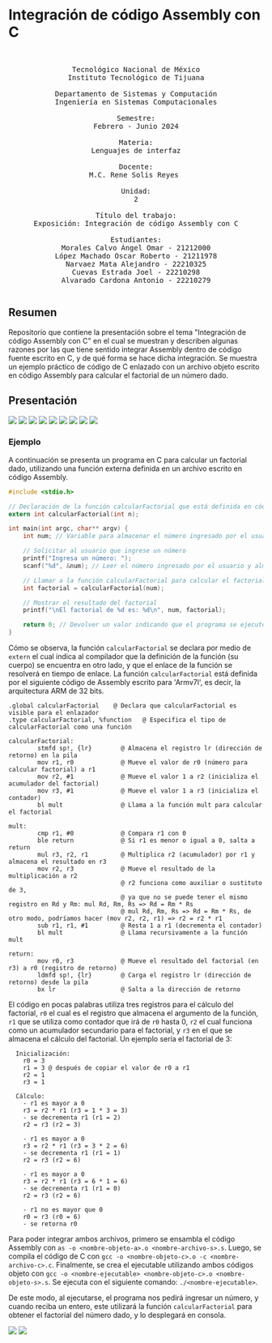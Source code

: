 # Integración de código Assembly con C

<pre>
<p align=center>
Tecnológico Nacional de México
Instituto Tecnológico de Tijuana

Departamento de Sistemas y Computación
Ingeniería en Sistemas Computacionales

Semestre:
Febrero - Junio 2024

Materia:
Lenguajes de interfaz

Docente:
M.C. Rene Solis Reyes 

Unidad:
2

Título del trabajo:
Exposición: Integración de código Assembly con C

Estudiantes:
Morales Calvo Ángel Omar - 21212000
López Machado Oscar Roberto - 21211978
Narvaez Mata Alejandro - 22210325
Cuevas Estrada Joel - 22210298
Alvarado Cardona Antonio - 22210279
</pre>

## Resumen
Repositorio que contiene la presentación sobre el tema "Integración de código Assembly con C" en el cual
se muestran y describen algunas razones por las que tiene sentido integrar Assembly dentro de código fuente
escrito en C, y de qué forma se hace dicha integración. Se muestra un ejemplo práctico de código de C enlazado
con un archivo objeto escrito en código Assembly para calcular el factorial de un número dado.

## Presentación
![](imagen/1.png)
![](imagen/2.png)
![](imagen/3.png)
![](imagen/4.png)
![](imagen/5.png)
![](imagen/6.png)
![](imagen/7.png)
![](imagen/8.png)
![](imagen/9.png)

### Ejemplo
A continuación se presenta un programa en C para calcular un factorial dado, utilizando una función externa definida en un archivo escrito en código Assembly.

```C
#include <stdio.h>

// Declaración de la función calcularFactorial que está definida en código Assembly
extern int calcularFactorial(int n);

int main(int argc, char** argv) {
    int num; // Variable para almacenar el número ingresado por el usuario

    // Solicitar al usuario que ingrese un número
    printf("Ingresa un número: ");
    scanf("%d", &num); // Leer el número ingresado por el usuario y almacenarlo en la variable num

    // Llamar a la función calcularFactorial para calcular el factorial del número ingresado
    int factorial = calcularFactorial(num);

    // Mostrar el resultado del factorial
    printf("\nEl factorial de %d es: %d\n", num, factorial);

    return 0; // Devolver un valor indicando que el programa se ejecutó correctamente
}
```

Cómo se observa, la función `calcularFactorial` se declara por medio de `extern` el cual indica al compilador que la definición de la función (su cuerpo) se encuentra en otro lado, y que el enlace de la función se resolverá en tiempo de enlace. La función `calcularFactorial` está definida por el siguiente código de Assembly escrito para 'Armv7l', es decir, la arquitectura ARM de 32 bits.

```ASM
.global calcularFactorial    @ Declara que calcularFactorial es visible para el enlazador
.type calcularFactorial, %function   @ Especifica el tipo de calcularFactorial como una función

calcularFactorial:
        stmfd sp!, {lr}        @ Almacena el registro lr (dirección de retorno) en la pila
        mov r1, r0             @ Mueve el valor de r0 (número para calcular factorial) a r1
        mov r2, #1             @ Mueve el valor 1 a r2 (inicializa el acumulador del factorial)
        mov r3, #1             @ Mueve el valor 1 a r3 (inicializa el contador)
        bl mult                @ Llama a la función mult para calcular el factorial

mult:
        cmp r1, #0             @ Compara r1 con 0
        ble return             @ Si r1 es menor o igual a 0, salta a return
        mul r3, r2, r1         @ Multiplica r2 (acumulador) por r1 y almacena el resultado en r3
        mov r2, r3             @ Mueve el resultado de la multiplicación a r2
                               @ r2 funciona como auxiliar o sustituto de 3,
                               @ ya que no se puede tener el mismo registro en Rd y Rm: mul Rd, Rm, Rs => Rd = Rm * Rs
                               @ mul Rd, Rm, Rs => Rd = Rm * Rs, de otro modo, podríamos hacer (mov r2, r2, r1) => r2 = r2 * r1
        sub r1, r1, #1         @ Resta 1 a r1 (decrementa el contador)
        bl mult                @ Llama recursivamente a la función mult

return:
        mov r0, r3             @ Mueve el resultado del factorial (en r3) a r0 (registro de retorno)
        ldmfd sp!, {lr}        @ Carga el registro lr (dirección de retorno) desde la pila
        bx lr                  @ Salta a la dirección de retorno
```

El código en pocas palabras utiliza tres registros para el cálculo del factorial, `r0` el cual es el registro que almacena el argumento de la función, `r1` que se utiliza como contador que irá de `r0` hasta 0, `r2` el cual funciona como un acumulador secundario para el factorial, y `r3` en el que se almacena el cálculo del factorial. Un ejemplo sería el factorial de 3:

```
  Inicialización:
    r0 = 3
    r1 = 3 @ después de copiar el valor de r0 a r1
    r2 = 1
    r3 = 1

  Cálculo:
    - r1 es mayor a 0
    r3 = r2 * r1 (r3 = 1 * 3 = 3)
    - se decrementa r1 (r1 = 2)
    r2 = r3 (r2 = 3)
  
    - r1 es mayor a 0
    r3 = r2 * r1 (r3 = 3 * 2 = 6)
    - se decrementa r1 (r1 = 1)
    r2 = r3 (r2 = 6)
  
    - r1 es mayor a 0
    r3 = r2 * r1 (r3 = 6 * 1 = 6)
    - se decrementa r1 (r1 = 0)
    r2 = r3 (r2 = 6)
  
    - r1 no es mayor que 0
    r0 = r3 (r0 = 6)
    - se retorna r0
```

Para poder integrar ambos archivos, primero se ensambla el código Assembly con `as -o <nombre-objeto-a>.o <nombre-archivo-s>.s`. Luego, se compila el código de C con `gcc -o <nombre-objeto-c>.o -c <nombre-archivo-c>.c`. Finalmente, se crea el ejecutable utilizando ambos códigos objeto con `gcc -o <nombre-ejecutable> <nombre-objeto-c>.o <nombre-objeto-s>.s`. Se ejecuta con el siguiente comando: `./<nombre-ejecutable>`.

De este modo, al ejecutarse, el programa nos pedirá ingresar un número, y cuando reciba un entero, este utilizará la función `calcularFactorial` para obtener el factorial del número dado, y lo desplegará en consola.

![](imagen/10.png)
![](imagen/11.png)
